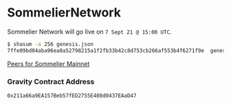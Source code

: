# SommelierNetwork

Sommelier Network will go live on `7 Sept 21 @ 15:00 UTC`.

```bash
$ shasum -a 256 genesis.json
7ffe09bd04aba96ea0a52798215a1f2fb33b42c8d753cb266af553b4f6271f9e  genesis.json
```

[Peers for Sommelier Mainnet](https://docs.google.com/spreadsheets/d/13LzGA2-0sgXQxdGPknCYDyUsjbBtMoY4VeLKxHNZzW8/edit#gid=0)

### Gravity Contract Address
```
0x211a66a9EA157Beb57fED2755E408d0437EAaD47
```

